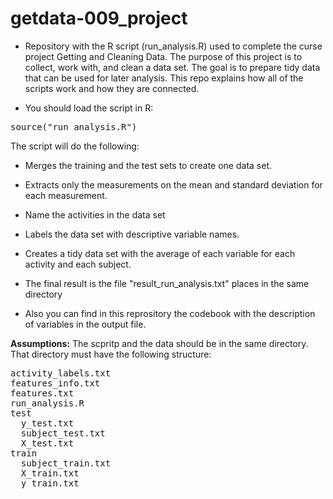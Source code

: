 getdata-009_project
===================

* Repository with the R script (run_analysis.R) used to complete the curse project Getting and Cleaning Data.
The purpose of this project is to collect, work with, and clean a data set. The goal is to prepare tidy data that can be used for later analysis. This repo explains how all of the scripts work and how they are connected.  

* You should load the script in R:
<pre>source("run_analysis.R")</pre>


The script will do the following: 
* Merges the training and the test sets to create one data set.
* Extracts only the measurements on the mean and standard deviation for each measurement. 
* Name the activities in the data set
* Labels the data set with descriptive variable names. 
* Creates a tidy data set with the average of each variable for each activity and each subject.
* The final result is the file "result_run_analysis.txt" places in the same directory

* Also you can find in this reprository the codebook with the description of variables in the output file.

**Assumptions:** The scpritp and the data should be in the same directory. That directory must have the following structure:

<pre>
activity_labels.txt
features_info.txt
features.txt
run_analysis.R
test
  y_test.txt
  subject_test.txt
  X_test.txt
train
  subject_train.txt
  X_train.txt
  y_train.txt
</pre>
